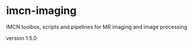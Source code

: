 # imcn-imaging
IMCN toolbox, scripts and pipelines for MR imaging and image processing

version 1.5.0
